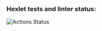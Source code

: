 ### Hexlet tests and linter status:
![Actions Status](https://github.com/kirill-chertkov/layout-designer-project-lvl1/workflows/hexlet-check/badge.svg)